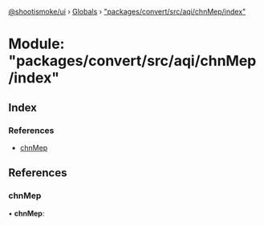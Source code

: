 [@shootismoke/ui](../README.md) › [Globals](../globals.md) › ["packages/convert/src/aqi/chnMep/index"](_packages_convert_src_aqi_chnmep_index_.md)

# Module: "packages/convert/src/aqi/chnMep/index"

## Index

### References

* [chnMep](_packages_convert_src_aqi_chnmep_index_.md#chnmep)

## References

###  chnMep

• **chnMep**:
